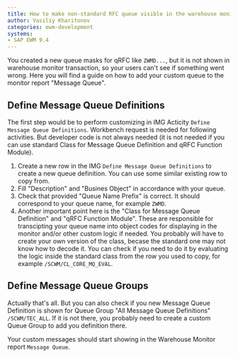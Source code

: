 ```yaml
---
title: How to make non-standard RFC queue visible in the warehouse monitor?
author: Vasiliy Kharitonov
categories: ewm-development
systems:
- SAP EWM 9.4
---
```


You created a new queue masks for qRFC like `ZWMD...`, but it is not shown in warehouse monitor transaction, so your users can't see if something went wrong. Here you will find a guide on how to add your custom queue to the monitor report "Message Queue".

## Define Message Queue Definitions

The first step would be to perform customizing in IMG Acticity `Define Message Queue Definitions`. Workbench request is needed for following activities. But developer code is not always needed (it is not needed if you can use standard Class for Message Queue Definition and qRFC Function Module).

1. Create a new row in the IMG `Define Message Queue Definitions` to create a new queue definition. You can use some similar existing row to copy from.
2. Fill "Description" and "Busines Object" in accordance with your queue.
3. Check that provided "Queue Name Prefix" is correct. It should correspond to your queue name, for example `ZWMD`.
4. Another important point here is the "Class for Message Queue Definition" and "qRFC Function Module". These are responsible for transcipting your queue name into object codes for displaying in the monitor and/or other custom logic if needed. You probably will have to create your own version of the class, becase the standard one may not know how to decode it. You can check if you need to do it by evaluating the logic inside the standard class from the row you used to copy, for example `/SCWM/CL_CORE_MQ_EVAL`.

## Define Message Queue Groups

Actually that's all. But you can also check if you new Message Queue Definition is shown for Queue Group "All Message Queue Definitions" `/SCWM/TEC_ALL`. If it is not there, you probably need to create a custom Queue Group to add you definition there.

Your custom messages should start showing in the Warehouse Monitor report `Message Queue`.
